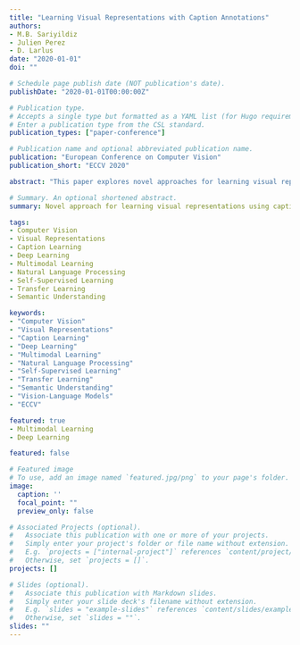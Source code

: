 ```yaml
---
title: "Learning Visual Representations with Caption Annotations"
authors:
- M.B. Sariyildiz
- Julien Perez
- D. Larlus
date: "2020-01-01"
doi: ""

# Schedule page publish date (NOT publication's date).
publishDate: "2020-01-01T00:00:00Z"

# Publication type.
# Accepts a single type but formatted as a YAML list (for Hugo requirements).
# Enter a publication type from the CSL standard.
publication_types: ["paper-conference"]

# Publication name and optional abbreviated publication name.
publication: "European Conference on Computer Vision"
publication_short: "ECCV 2020"

abstract: "This paper explores novel approaches for learning visual representations using caption annotations. We develop methods that leverage the rich semantic information present in natural language descriptions to improve visual understanding. Our approach demonstrates that caption-based supervision can lead to more robust and transferable visual representations compared to traditional supervised learning methods."

# Summary. An optional shortened abstract.
summary: Novel approach for learning visual representations using caption annotations for improved visual understanding.

tags:
- Computer Vision
- Visual Representations
- Caption Learning
- Deep Learning
- Multimodal Learning
- Natural Language Processing
- Self-Supervised Learning
- Transfer Learning
- Semantic Understanding

keywords:
- "Computer Vision"
- "Visual Representations"
- "Caption Learning"
- "Deep Learning"
- "Multimodal Learning"
- "Natural Language Processing"
- "Self-Supervised Learning"
- "Transfer Learning"
- "Semantic Understanding"
- "Vision-Language Models"
- "ECCV"

featured: true
- Multimodal Learning
- Deep Learning

featured: false

# Featured image
# To use, add an image named `featured.jpg/png` to your page's folder. 
image:
  caption: ''
  focal_point: ""
  preview_only: false

# Associated Projects (optional).
#   Associate this publication with one or more of your projects.
#   Simply enter your project's folder or file name without extension.
#   E.g. `projects = ["internal-project"]` references `content/project/deep-learning/index.md`.
#   Otherwise, set `projects = []`.
projects: []

# Slides (optional).
#   Associate this publication with Markdown slides.
#   Simply enter your slide deck's filename without extension.
#   E.g. `slides = "example-slides"` references `content/slides/example-slides.md`.
#   Otherwise, set `slides = ""`.
slides: ""
---
```

